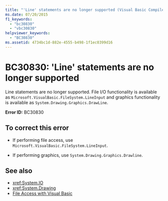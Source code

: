 ```yaml
---
title: "'Line' statements are no longer supported (Visual Basic Compiler Error)"
ms.date: 07/20/2015
f1_keywords:
  - "bc30830"
  - "vbc30830"
helpviewer_keywords:
  - "BC30830"
ms.assetid: 4734bc1d-882e-4555-b498-1f1ec0399d16
---
```

# BC30830: 'Line' statements are no longer supported

Line statements are no longer supported. File I/O functionality is available as `Microsoft.VisualBasic.FileSystem.LineInput` and graphics functionality is available as `System.Drawing.Graphics.DrawLine`.

 **Error ID:** BC30830

## To correct this error

- If performing file access, use `Microsoft.VisualBasic.FileSystem.LineInput`.

- If performing graphics, use `System.Drawing.Graphics.Drawline`.

## See also

- <xref:System.IO>
- <xref:System.Drawing>
- [File Access with Visual Basic](../../developing-apps/programming/drives-directories-files/file-access.md)
